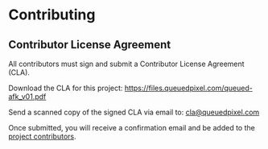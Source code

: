 # Contributing

## Contributor License Agreement

All contributors must sign and submit a Contributor License Agreement (CLA).

Download the CLA for this project: <https://files.queuedpixel.com/queued-afk_v01.pdf>

Send a scanned copy of the signed CLA via email to: <cla@queuedpixel.com>

Once submitted, you will receive a confirmation email and be added to the
[project contributors](contributors.md).
